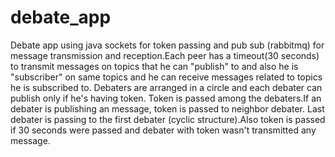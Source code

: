 # debate_app
Debate app using java sockets for token passing and pub sub (rabbitmq) for message transmission and reception.Each peer has a timeout(30 seconds) to transmit messages on topics that he can "publish" to and also he is "subscriber" on same topics and he can receive messages related to topics he is subscribed to.
Debaters are arranged in a circle and each debater can publish only if he's having token. Token is passed among the debaters.If an debater is publishing an message, token is passed to neighbor debater. Last debater is passing to the first debater (cyclic structure).Also token is passed if 30 seconds were passed and debater with token wasn't transmitted any message.
